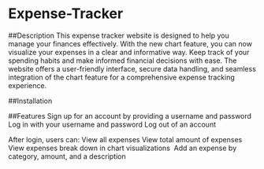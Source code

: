 # Expense-Tracker

##Description
This expense tracker website is designed to help you manage your finances effectively. With the new chart feature, you can now visualize your expenses in a clear and informative way. Keep track of your spending habits and make informed financial decisions with ease. The website offers a user-friendly interface, secure data handling, and seamless integration of the chart feature for a comprehensive expense tracking experience.

##Installation 


##Features
Sign up for an account by providing a username and password
Log in with your username and password
Log out of an account

After login, users can:
View all expenses
View total amount of expenses
View expenses break down in chart visualizations 
Add an expense by category, amount, and a description
